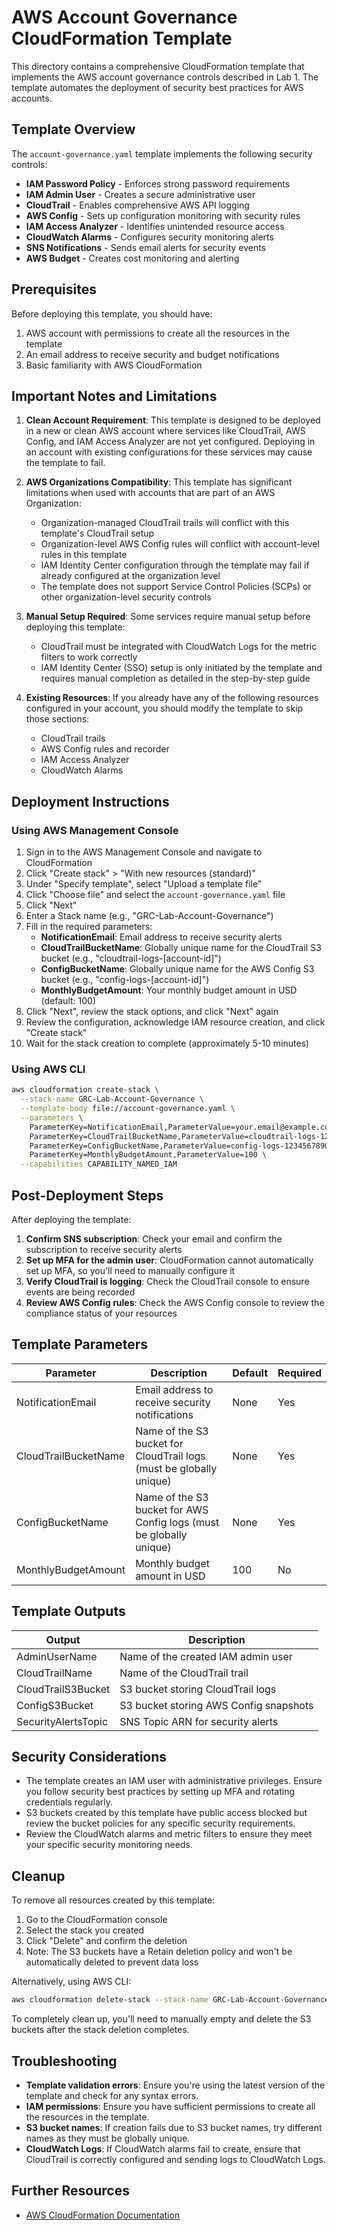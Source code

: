 # AWS Account Governance CloudFormation Template

This directory contains a comprehensive CloudFormation template that implements the AWS account governance controls described in Lab 1. The template automates the deployment of security best practices for AWS accounts.

## Template Overview

The `account-governance.yaml` template implements the following security controls:

- **IAM Password Policy** - Enforces strong password requirements
- **IAM Admin User** - Creates a secure administrative user
- **CloudTrail** - Enables comprehensive AWS API logging
- **AWS Config** - Sets up configuration monitoring with security rules
- **IAM Access Analyzer** - Identifies unintended resource access
- **CloudWatch Alarms** - Configures security monitoring alerts
- **SNS Notifications** - Sends email alerts for security events
- **AWS Budget** - Creates cost monitoring and alerting

## Prerequisites

Before deploying this template, you should have:

1. AWS account with permissions to create all the resources in the template
2. An email address to receive security and budget notifications
3. Basic familiarity with AWS CloudFormation

## Important Notes and Limitations

1. **Clean Account Requirement**: This template is designed to be deployed in a new or clean AWS account where services like CloudTrail, AWS Config, and IAM Access Analyzer are not yet configured. Deploying in an account with existing configurations for these services may cause the template to fail.

2. **AWS Organizations Compatibility**: This template has significant limitations when used with accounts that are part of an AWS Organization:
   - Organization-managed CloudTrail trails will conflict with this template's CloudTrail setup
   - Organization-level AWS Config rules will conflict with account-level rules in this template
   - IAM Identity Center configuration through the template may fail if already configured at the organization level
   - The template does not support Service Control Policies (SCPs) or other organization-level security controls

3. **Manual Setup Required**: Some services require manual setup before deploying this template:
   - CloudTrail must be integrated with CloudWatch Logs for the metric filters to work correctly
   - IAM Identity Center (SSO) setup is only initiated by the template and requires manual completion as detailed in the step-by-step guide

4. **Existing Resources**: If you already have any of the following resources configured in your account, you should modify the template to skip those sections:
   - CloudTrail trails
   - AWS Config rules and recorder
   - IAM Access Analyzer
   - CloudWatch Alarms

## Deployment Instructions

### Using AWS Management Console

1. Sign in to the AWS Management Console and navigate to CloudFormation
2. Click "Create stack" > "With new resources (standard)"
3. Under "Specify template", select "Upload a template file"
4. Click "Choose file" and select the `account-governance.yaml` file
5. Click "Next"
6. Enter a Stack name (e.g., "GRC-Lab-Account-Governance")
7. Fill in the required parameters:
   - **NotificationEmail**: Email address to receive security alerts
   - **CloudTrailBucketName**: Globally unique name for the CloudTrail S3 bucket (e.g., "cloudtrail-logs-[account-id]")
   - **ConfigBucketName**: Globally unique name for the AWS Config S3 bucket (e.g., "config-logs-[account-id]")
   - **MonthlyBudgetAmount**: Your monthly budget amount in USD (default: 100)
8. Click "Next", review the stack options, and click "Next" again
9. Review the configuration, acknowledge IAM resource creation, and click "Create stack"
10. Wait for the stack creation to complete (approximately 5-10 minutes)

### Using AWS CLI

```bash
aws cloudformation create-stack \
  --stack-name GRC-Lab-Account-Governance \
  --template-body file://account-governance.yaml \
  --parameters \
    ParameterKey=NotificationEmail,ParameterValue=your.email@example.com \
    ParameterKey=CloudTrailBucketName,ParameterValue=cloudtrail-logs-123456789012 \
    ParameterKey=ConfigBucketName,ParameterValue=config-logs-123456789012 \
    ParameterKey=MonthlyBudgetAmount,ParameterValue=100 \
  --capabilities CAPABILITY_NAMED_IAM
```

## Post-Deployment Steps

After deploying the template:

1. **Confirm SNS subscription**: Check your email and confirm the subscription to receive security alerts
2. **Set up MFA for the admin user**: CloudFormation cannot automatically set up MFA, so you'll need to manually configure it
3. **Verify CloudTrail is logging**: Check the CloudTrail console to ensure events are being recorded
4. **Review AWS Config rules**: Check the AWS Config console to review the compliance status of your resources

## Template Parameters

| Parameter | Description | Default | Required |
|-----------|-------------|---------|----------|
| NotificationEmail | Email address to receive security notifications | None | Yes |
| CloudTrailBucketName | Name of the S3 bucket for CloudTrail logs (must be globally unique) | None | Yes |
| ConfigBucketName | Name of the S3 bucket for AWS Config logs (must be globally unique) | None | Yes |
| MonthlyBudgetAmount | Monthly budget amount in USD | 100 | No |

## Template Outputs

| Output | Description |
|--------|-------------|
| AdminUserName | Name of the created IAM admin user |
| CloudTrailName | Name of the CloudTrail trail |
| CloudTrailS3Bucket | S3 bucket storing CloudTrail logs |
| ConfigS3Bucket | S3 bucket storing AWS Config snapshots |
| SecurityAlertsTopic | SNS Topic ARN for security alerts |

## Security Considerations

- The template creates an IAM user with administrative privileges. Ensure you follow security best practices by setting up MFA and rotating credentials regularly.
- S3 buckets created by this template have public access blocked but review the bucket policies for any specific security requirements.
- Review the CloudWatch alarms and metric filters to ensure they meet your specific security monitoring needs.

## Cleanup

To remove all resources created by this template:

1. Go to the CloudFormation console
2. Select the stack you created
3. Click "Delete" and confirm the deletion
4. Note: The S3 buckets have a Retain deletion policy and won't be automatically deleted to prevent data loss

Alternatively, using AWS CLI:

```bash
aws cloudformation delete-stack --stack-name GRC-Lab-Account-Governance
```

To completely clean up, you'll need to manually empty and delete the S3 buckets after the stack deletion completes.

## Troubleshooting

- **Template validation errors**: Ensure you're using the latest version of the template and check for any syntax errors.
- **IAM permissions**: Ensure you have sufficient permissions to create all the resources in the template.
- **S3 bucket names**: If creation fails due to S3 bucket names, try different names as they must be globally unique.
- **CloudWatch Logs**: If CloudWatch alarms fail to create, ensure that CloudTrail is correctly configured and sending logs to CloudWatch Logs.

## Further Resources

- [AWS CloudFormation Documentation](https://docs.aws.amazon.com/cloudformation/) 